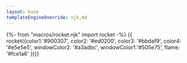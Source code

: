 ```yaml
---
layout: base
templateEngineOverride: njk,md
---
```


{%- from "macros/rocket.njk" import rocket -%}
{{ rocket({color1:'#900307', color2: '#ed0200', color3: '#bbdaf9', color4: '#e5e5e5', windowColor2: '#a3adbc', windowColor1:'#505e75', flame: '#fce1a6' })}}
